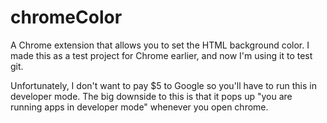 # chromeColor
A Chrome extension that allows you to set the HTML background color.
I made this as a test project for Chrome earlier, and now I'm using it to test git. 

Unfortunately, I don't want to pay $5 to Google so you'll have to run this in developer mode. The big downside to this is that it pops up "you are running apps in developer mode" whenever you open chrome. 
